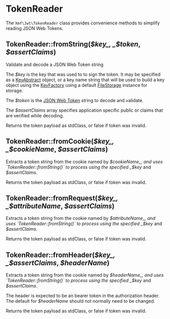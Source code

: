 # TokenReader

The `Xmf\Jwt\TokenReader` class provides convenience methods to simplify reading JSON Web Tokens.

## TokenReader::fromString\(_$key_, _$token_, _$assertClaims_\)

Validate and decode a JSON Web Token string

The _$key_ is the key that was used to to sign the token. It may be specified as a [KeyAbstract](../key/keyabstract.md) object, or a key name string that will be used to build a key object using the [KeyFactory](keyfactory.md) using a default [FileStorage](../key/filestorage.md) instance for storage.

The _$token_ is the [JSON Web Token](jsonwebtoken.md) string to decode and validate.

The _$assertClaims_ array specifies application specific public or claims that are verified while decoding.

Returns the token payload as stdClass, or false if token was invalid.

## TokenReader::fromCookie\(_$key_, _$cookieName_, _$assertClaims_\)

Extracts a token string from the cookie named by _$cookieName_, and uses `TokenReader::fromString()` to process using the specified _$key_ and _$assertClaims_.

Returns the token payload as stdClass, or false if token was invalid.

## TokenReader::fromRequest\(_$key_, _$attributeName_,  _$assertClaims_\)

Extracts a token string from the cookie named by _$attributeName_, and uses `TokenReader::fromString()` to process using the specified _$key_ and _$assertClaims_.

Returns the token payload as stdClass, or false if token was invalid.

## TokenReader::fromHeader\(_$key_, _$assertClaims_, _$headerName_\)

Extracts a token string from the cookie named by _$headerName_, and uses `TokenReader::fromString()` to process using the specified _$key_ and _$assertClaims_.

The header is expected to be an bearer token in the authorization header. The default for _$headerName_ should not normally need to be changed.

Returns the token payload as stdClass, or false if token was invalid.


